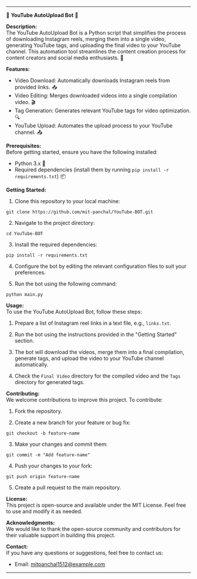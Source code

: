 
---

🚀 **YouTube AutoUpload Bot** 🎥

**Description:**  
The YouTube AutoUpload Bot is a Python script that simplifies the process of downloading Instagram reels, merging them into a single video, generating YouTube tags, and uploading the final video to your YouTube channel. This automation tool streamlines the content creation process for content creators and social media enthusiasts. 🤖

**Features:**  
- Video Download: Automatically downloads Instagram reels from provided links. 📥
- Video Editing: Merges downloaded videos into a single compilation video. 🎬
- Tag Generation: Generates relevant YouTube tags for video optimization. 🔍
- YouTube Upload: Automates the upload process to your YouTube channel. 📤

**Prerequisites:**  
Before getting started, ensure you have the following installed:

- Python 3.x 🐍
- Required dependencies (install them by running `pip install -r requirements.txt`) 📦

**Getting Started:**

1. Clone this repository to your local machine:

```shell
git clone https://github.com/mit-panchal/YouTube-BOT.git
```

2. Navigate to the project directory:

```shell
cd YouTube-BOT
```

3. Install the required dependencies:

```shell
pip install -r requirements.txt
```

4. Configure the bot by editing the relevant configuration files to suit your preferences.

5. Run the bot using the following command:

```shell
python main.py
```

**Usage:**  
To use the YouTube AutoUpload Bot, follow these steps:

1. Prepare a list of Instagram reel links in a text file, e.g., `links.txt`.

2. Run the bot using the instructions provided in the "Getting Started" section.

3. The bot will download the videos, merge them into a final compilation, generate tags, and upload the video to your YouTube channel automatically.

4. Check the `Final Video` directory for the compiled video and the `Tags` directory for generated tags.

**Contributing:**  
We welcome contributions to improve this project. To contribute:

1. Fork the repository.

2. Create a new branch for your feature or bug fix:

```shell
git checkout -b feature-name
```

3. Make your changes and commit them:

```shell
git commit -m "Add feature-name"
```

4. Push your changes to your fork:

```shell
git push origin feature-name
```

5. Create a pull request to the main repository.

**License:**  
This project is open-source and available under the MIT License. Feel free to use and modify it as needed.

**Acknowledgments:**  
We would like to thank the open-source community and contributors for their valuable support in building this project.

**Contact:**  
If you have any questions or suggestions, feel free to contact us:

- Email: mitpanchal1512@example.com

---
